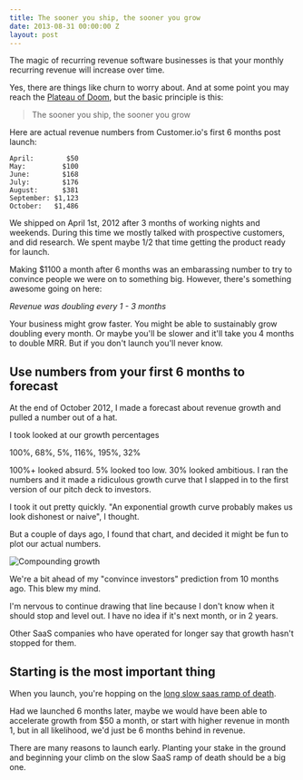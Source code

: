 ```yaml
---
title: The sooner you ship, the sooner you grow
date: 2013-08-31 00:00:00 Z
layout: post
---
```


The magic of recurring revenue software businesses is that your monthly recurring revenue will increase over time. 

Yes, there are things like churn to worry about. And at some point you may reach the [Plateau of Doom](http://unicornfree.com/2013/help-my-saas-isnt-growing), but the basic principle is this:

> The sooner you ship, the sooner you grow

Here are actual revenue numbers from Customer.io's first 6 months post launch:

    April:        $50
    May:         $100
    June:        $168
    July:        $176
    August:      $381
    September: $1,123
    October:   $1,486

We shipped on April 1st, 2012 after 3 months of working nights and weekends. During this time we mostly talked with prospective customers, and did research. We spent maybe 1/2 that time getting the product ready for launch.

Making $1100 a month after 6 months was an embarassing number to try to convince people we were on to something big. However, there's something awesome going on here:

*Revenue was doubling every 1 - 3 months*

Your business might grow faster. You might be able to sustainably grow doubling every month. Or maybe you'll be slower and it'll take you 4 months to double MRR. But if you don't launch you'll never know. 

## Use numbers from your first 6 months to forecast

At the end of October 2012, I made a forecast about revenue growth and pulled a number out of a hat. 

I took looked at our growth percentages

100%, 68%, 5%, 116%, 195%, 32%

100%+ looked absurd. 5% looked too low. 30% looked ambitious. I ran the numbers and it made a ridiculous growth curve that I slapped in to the first version of our pitch deck to investors.

I took it out pretty quickly. "An exponential growth curve probably makes us look dishonest or naive", I thought. 

But a couple of days ago, I found that chart, and decided it might be fun to plot our actual numbers. 

![Compounding growth](http://fast.iamnotaprogrammer.com/blog/compounding-growth.png)

We're a bit ahead of my "convince investors" prediction from 10 months ago. This blew my mind. 

I'm nervous to continue drawing that line because I don't know when it should stop and level out. I have no idea if it's next month, or in 2 years. 

Other SaaS companies who have operated for longer say that growth hasn't stopped for them.

## Starting is the most important thing

When you launch, you're hopping on the [long slow saas ramp of death](http://businessofsoftware.org/2013/02/gail-goodman-constant-contact-how-to-negotiate-the-long-slow-saas-ramp-of-death/).
 
Had we launched 6 months later, maybe we would have been able to accelerate growth from $50 a month, or start with higher revenue in month 1, but in all likelihood, we'd just be 6 months behind in revenue. 

There are many reasons to launch early. Planting your stake in the ground and beginning your climb on the slow SaaS ramp of death should be a big one.
